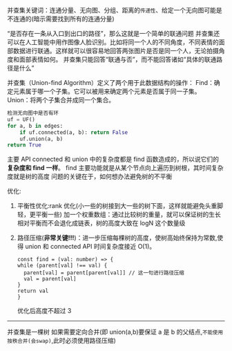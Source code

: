并查集关键词：连通分量、无向图、分组、距离的`传递性`、给定一个无向图可能是不连通的(暗示需要找到所有的连通分量)

<!-- 解决连接问题于路径问题 -->
<!-- 两点之间是否可以通过路径连接起来？ -->
<!-- 哪些点属于同一个集合？ -->
<!-- 网络中node的连接状态 -->

“是否存在一条从入口到出口的路径”，那么这就是一个简单的联通问题
并查集还可以在人工智能中用作图像人脸识别。比如将同一个人的不同角度，不同表情的面部数据进行联通。这样就可以很容易地回答两张图片是否是同一个人，无论拍摄角度和面部表情如何。
并查集只能回答“联通与否”，而不能回答诸如“具体的联通路径是什么”

并查集（Union-find Algorithm）定义了两个用于此数据结构的操作：
Find：确定元素属于哪一个子集。它可以被用来确定两个元素是否属于同一子集。
Union：将两个子集合并成同一个集合。

```Python
检测无向图中是否有环
uf = UF()
for a, b in edges:
    if uf.connected(a, b): return False
    uf.union(a, b)
return True
```

主要 API connected 和 union 中的复杂度都是 find 函数造成的，所以说它们的**复杂度和 find 一样**。
find 主要功能就是从某个节点向上遍历到树根，其时间复杂度就是树的高度
问题的关键在于，如何想办法避免树的不平衡

优化:

1. 平衡性优化:rank 优化(小一些的树接到大一些的树下面，这样就能避免头重脚轻，更平衡一些)
   加一个权重数组：通过比较树的重量，就可以保证树的生长相对平衡而不会退化成链表，树的高度大致在 logN 这个数量级

2. 路径压缩(**非常关键!!!**)：进一步压缩每棵树的高度，使树高始终保持为常数,使得 union 和 connected API 时间复杂度接近 O(1)。
   ```JS
   const find = (val: number) => {
   while (parent[val] !== val) {
     parent[val] = parent[parent[val]] // 这一句进行路径压缩
     val = parent[val]
   }
   return val
   }
   ```
   优化后高度不超过 3

---

并查集是一棵树
如果需要定向合并(即 union(a,b)要保证 a 是 b 的父结点,`不能使用按秩合并(会swap)`,此时必须使用路径压缩)
